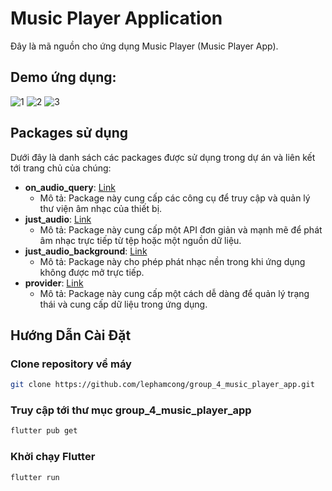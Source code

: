 # Music Player Application

Đây là mã nguồn cho ứng dụng Music Player (Music Player App).
## Demo ứng dụng: 

![1](https://github.com/lephamcong/group_4_music_player_app/assets/80463984/16598a3f-93c7-45a0-93db-679b113bad81)
![2](https://github.com/lephamcong/group_4_music_player_app/assets/80463984/f93bc226-23aa-4cfc-bc02-e5552eeca5ae)
![3](https://github.com/lephamcong/group_4_music_player_app/assets/80463984/cb39f9b9-ffb3-49b5-85f5-8df57a50ca41)

## Packages sử dụng

Dưới đây là danh sách các packages được sử dụng trong dự án và liên kết tới trang chủ của chúng:

- **on_audio_query**: [Link](https://pub.dev/packages/on_audio_query)
  - Mô tả: Package này cung cấp các công cụ để truy cập và quản lý thư viện âm nhạc của thiết bị.
- **just_audio**: [Link](https://pub.dev/packages/just_audio)
  - Mô tả: Package này cung cấp một API đơn giản và mạnh mẽ để phát âm nhạc trực tiếp từ tệp hoặc một nguồn dữ liệu.
- **just_audio_background**: [Link](https://pub.dev/packages/just_audio_background)
  - Mô tả: Package này cho phép phát nhạc nền trong khi ứng dụng không được mở trực tiếp.
- **provider**: [Link](https://pub.dev/packages/provider)
  - Mô tả: Package này cung cấp một cách dễ dàng để quản lý trạng thái và cung cấp dữ liệu trong ứng dụng.

## Hướng Dẫn Cài Đặt

### Clone repository về máy
```bash
git clone https://github.com/lephamcong/group_4_music_player_app.git
```
### Truy cập tới thư mục group_4_music_player_app
```bash
flutter pub get
```
### Khởi chạy Flutter
``` bash
flutter run
```

